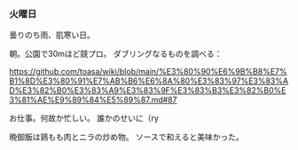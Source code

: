 ### 火曜日

曇りのち雨、肌寒い日。

朝。公園で30mほど競プロ。
ダブリングなるものを調べる：

https://github.com/toasa/wiki/blob/main/%E3%80%90%E6%9B%B8%E7%B1%8D%E3%80%91%E7%AB%B6%E6%8A%80%E3%83%97%E3%83%AD%E3%82%B0%E3%83%A9%E3%83%9F%E3%83%B3%E3%82%B0%E3%81%AE%E9%89%84%E5%89%87.md#87

お仕事。何故か忙しい。
誰かのせいに（ry

晩御飯は鶏もも肉とニラの炒め物。
ソースで和えると美味かった。
